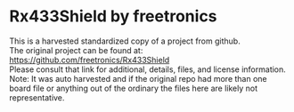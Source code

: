 
# Rx433Shield by freetronics  
This is a harvested standardized copy of a project from github.  
The original project can be found at:  
https://github.com/freetronics/Rx433Shield  
Please consult that link for additional, details, files, and license information.  
Note: It was auto harvested and if the original repo had more than one board file or anything out of the ordinary the files here are likely not representative.  
    